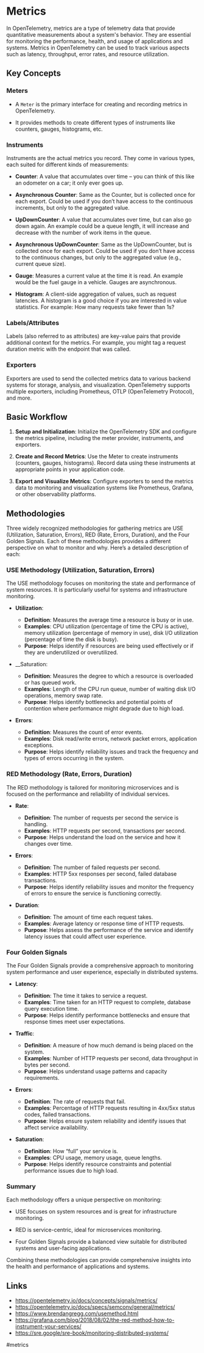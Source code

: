 # Metrics

In OpenTelemetry, metrics are a type of telemetry data that provide quantitative measurements about a system's behavior. They are essential for monitoring the performance, health, and usage of applications and systems. Metrics in OpenTelemetry can be used to track various aspects such as latency, throughput, error rates, and resource utilization.

## Key Concepts

### Meters

* A `Meter` is the primary interface for creating and recording metrics in OpenTelemetry.

* It provides methods to create different types of instruments like counters, gauges, histograms, etc.

### Instruments

Instruments are the actual metrics you record. They come in various types, each suited for different kinds of measurements:

* __Counter__: A value that accumulates over time – you can think of this like an odometer on a car; it only ever goes up.

* __Asynchronous Counter__: Same as the Counter, but is collected once for each export. Could be used if you don’t have access to the continuous increments, but only to the aggregated value.

* __UpDownCounter__: A value that accumulates over time, but can also go down again. An example could be a queue length, it will increase and decrease with the number of work items in the queue.

* __Asynchronous UpDownCounter__: Same as the UpDownCounter, but is collected once for each export. Could be used if you don’t have access to the continuous changes, but only to the aggregated value (e.g., current queue size).

* __Gauge__: Measures a current value at the time it is read. An example would be the fuel gauge in a vehicle. Gauges are asynchronous.

* __Histogram__: A client-side aggregation of values, such as request latencies. A histogram is a good choice if you are interested in value statistics. For example: How many requests take fewer than 1s?

### Labels/Attributes

Labels (also referred to as attributes) are key-value pairs that provide additional context for the metrics. For example, you might tag a request duration metric with the endpoint that was called.

### Exporters

Exporters are used to send the collected metrics data to various backend systems for storage, analysis, and visualization. OpenTelemetry supports multiple exporters, including Prometheus, OTLP (OpenTelemetry Protocol), and more.

## Basic Workflow

1. __Setup and Initialization__: Initialize the OpenTelemetry SDK and configure the metrics pipeline, including the meter provider, instruments, and exporters.

2. __Create and Record Metrics__: Use the Meter to create instruments (counters, gauges, histograms). Record data using these instruments at appropriate points in your application code.

3. __Export and Visualize Metrics__: Configure exporters to send the metrics data to monitoring and visualization systems like Prometheus, Grafana, or other observability platforms.

## Methodologies

Three widely recognized methodologies for gathering metrics are USE (Utilization, Saturation, Errors), RED (Rate, Errors, Duration), and the Four Golden Signals. Each of these methodologies provides a different perspective on what to monitor and why. Here’s a detailed description of each:

### USE Methodology (Utilization, Saturation, Errors)

The USE methodology focuses on monitoring the state and performance of system resources. It is particularly useful for systems and infrastructure monitoring.

* __Utilization__:

  * __Definition__: Measures the average time a resource is busy or in use.
  * __Examples__: CPU utilization (percentage of time the CPU is active), memory utilization (percentage of memory in use), disk I/O utilization (percentage of time the disk is busy).
  * __Purpose__: Helps identify if resources are being used effectively or if they are underutilized or overutilized.

* __Saturation:

  * __Definition__: Measures the degree to which a resource is overloaded or has queued work.
  * __Examples__: Length of the CPU run queue, number of waiting disk I/O operations, memory swap rate.
  * __Purpose__: Helps identify bottlenecks and potential points of contention where performance might degrade due to high load.

* __Errors__:

  * __Definition__: Measures the count of error events.
  * __Examples__: Disk read/write errors, network packet errors, application exceptions.
  * __Purpose__: Helps identify reliability issues and track the frequency and types of errors occurring in the system.

### RED Methodology (Rate, Errors, Duration)

The RED methodology is tailored for monitoring microservices and is focused on the performance and reliability of individual services.

* __Rate__:

  * __Definition__: The number of requests per second the service is handling.
  * __Examples__: HTTP requests per second, transactions per second.
  * __Purpose__: Helps understand the load on the service and how it changes over time.

* __Errors__:

  * __Definition__: The number of failed requests per second.
  * __Examples__: HTTP 5xx responses per second, failed database transactions.
  * __Purpose__: Helps identify reliability issues and monitor the frequency of errors to ensure the service is functioning correctly.

* __Duration__:

  * __Definition__: The amount of time each request takes.
  * __Examples__: Average latency or response time of HTTP requests.
  * __Purpose__: Helps assess the performance of the service and identify latency issues that could affect user experience.

### Four Golden Signals

The Four Golden Signals provide a comprehensive approach to monitoring system performance and user experience, especially in distributed systems.

* __Latency__:

  * __Definition__: The time it takes to service a request.
  * __Examples__: Time taken for an HTTP request to complete, database query execution time.
  * __Purpose__: Helps identify performance bottlenecks and ensure that response times meet user expectations.

* __Traffic__:

  * __Definition__: A measure of how much demand is being placed on the system.
  * __Examples__: Number of HTTP requests per second, data throughput in bytes per second.
  * __Purpose__: Helps understand usage patterns and capacity requirements.

* __Errors__:

  * __Definition__: The rate of requests that fail.
  * __Examples__: Percentage of HTTP requests resulting in 4xx/5xx status codes, failed transactions.
  * __Purpose__: Helps ensure system reliability and identify issues that affect service availability.

* __Saturation__:

  * __Definition__: How “full” your service is.
  * __Examples__: CPU usage, memory usage, queue lengths.
  * __Purpose__: Helps identify resource constraints and potential performance issues due to high load.

### Summary

Each methodology offers a unique perspective on monitoring:

* USE focuses on system resources and is great for infrastructure monitoring.

* RED is service-centric, ideal for microservices monitoring.

* Four Golden Signals provide a balanced view suitable for distributed systems and user-facing applications.

Combining these methodologies can provide comprehensive insights into the health and performance of applications and systems.

## Links

* https://opentelemetry.io/docs/concepts/signals/metrics/
* https://opentelemetry.io/docs/specs/semconv/general/metrics/
* https://www.brendangregg.com/usemethod.html
* https://grafana.com/blog/2018/08/02/the-red-method-how-to-instrument-your-services/
* https://sre.google/sre-book/monitoring-distributed-systems/

#metrics
